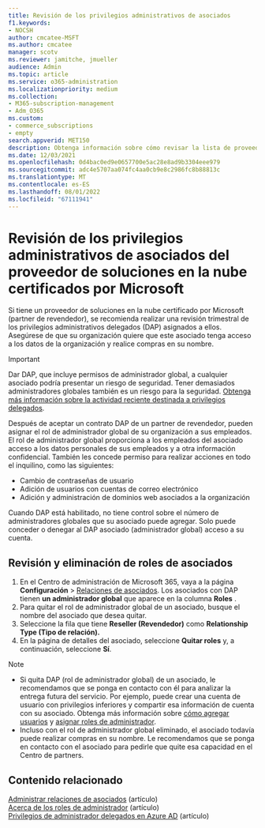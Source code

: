 ```yaml
---
title: Revisión de los privilegios administrativos de asociados
f1.keywords:
- NOCSH
author: cmcatee-MSFT
ms.author: cmcatee
manager: scotv
ms.reviewer: jamitche, jmueller
audience: Admin
ms.topic: article
ms.service: o365-administration
ms.localizationpriority: medium
ms.collection:
- M365-subscription-management
- Adm_O365
ms.custom:
- commerce_subscriptions
- empty
search.appverid: MET150
description: Obtenga información sobre cómo revisar la lista de proveedores de soluciones certificados por Microsoft (asociados) para determinar qué privilegios de administrador tienen y cómo quitar esos privilegios.
ms.date: 12/03/2021
ms.openlocfilehash: 0d4bac0ed9e0657700e5ac28e8ad9b3304eee979
ms.sourcegitcommit: adc4e5707aa074fc4aa0cb9e8c2986fc8b88813c
ms.translationtype: MT
ms.contentlocale: es-ES
ms.lasthandoff: 08/01/2022
ms.locfileid: "67111941"
---
```

# <a name="review-microsoft-certified-cloud-solution-provider-partner-administrative-privileges"></a>Revisión de los privilegios administrativos de asociados del proveedor de soluciones en la nube certificados por Microsoft

Si tiene un proveedor de soluciones en la nube certificado por Microsoft (partner de revendedor), se recomienda realizar una revisión trimestral de los privilegios administrativos delegados (DAP) asignados a ellos. Asegúrese de que su organización quiere que este asociado tenga acceso a los datos de la organización y realice compras en su nombre.

> [!IMPORTANT]
> Dar DAP, que incluye permisos de administrador global, a cualquier asociado podría presentar un riesgo de seguridad. Tener demasiados administradores globales también es un riesgo para la seguridad. [Obtenga más información sobre la actividad reciente destinada a privilegios delegados](https://www.microsoft.com/security/blog/2021/10/25/nobelium-targeting-delegated-administrative-privileges-to-facilitate-broader-attacks/).

Después de aceptar un contrato DAP de un partner de revendedor, pueden asignar el rol de administrador global de su organización a sus empleados. El rol de administrador global proporciona a los empleados del asociado acceso a los datos personales de sus empleados y a otra información confidencial. También les concede permiso para realizar acciones en todo el inquilino, como las siguientes:

- Cambio de contraseñas de usuario
- Adición de usuarios con cuentas de correo electrónico
- Adición y administración de dominios web asociados a la organización

Cuando DAP está habilitado, no tiene control sobre el número de administradores globales que su asociado puede agregar. Solo puede conceder o denegar al DAP asociado (administrador global) acceso a su cuenta.

## <a name="review-and-remove-roles-from-partners"></a>Revisión y eliminación de roles de asociados

1. En el Centro de administración de Microsoft 365, vaya a la página **Configuración** > <a href="https://go.microsoft.com/fwlink/p/?linkid=2074649" target="_blank">Relaciones de asociados</a>. Los asociados con DAP tienen **un administrador global** que aparece en la columna **Roles** .
2. Para quitar el rol de administrador global de un asociado, busque el nombre del asociado que desea quitar.
3. Seleccione la fila que tiene **Reseller (Revendedor)** como **Relationship Type (Tipo de relación).**
4. En la página de detalles del asociado, seleccione **Quitar roles** y, a continuación, seleccione **Sí**.

> [!NOTE]
>
> - Si quita DAP (rol de administrador global) de un asociado, le recomendamos que se ponga en contacto con él para analizar la entrega futura del servicio. Por ejemplo, puede crear una cuenta de usuario con privilegios inferiores y compartir esa información de cuenta con su asociado. Obtenga más información sobre [cómo agregar usuarios](../admin/add-users/add-users.md) y [asignar roles de administrador](../admin/add-users/assign-admin-roles.md).
> - Incluso con el rol de administrador global eliminado, el asociado todavía puede realizar compras en su nombre. Le recomendamos que se ponga en contacto con el asociado para pedirle que quite esa capacidad en el Centro de partners.

## <a name="related-content"></a>Contenido relacionado

[Administrar relaciones de asociados](manage-partners.md) (artículo)\
[Acerca de los roles de administrador](../admin/add-users/about-admin-roles.md) (artículo)\
[Privilegios de administrador delegados en Azure AD](/partner-center/customers-revoke-admin-privileges#delegated-admin-privileges-in-azure-ad) (artículo)
